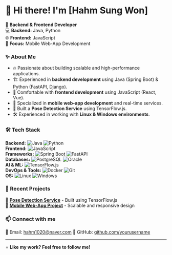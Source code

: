 # 👋 Hi there! I'm [Hahm Sung Won]  

🚀 **Backend & Frontend Developer**  
💻 **Backend:** Java, Python  
🌐 **Frontend:** JavaScript  
📱 **Focus:** Mobile Web-App Development  

### ✨ About Me
- 🔥 Passionate about building scalable and high-performance applications.
- 🏗️ Experienced in **backend development** using Java (Spring Boot) & Python (FastAPI, Django).
- 🎨 Comfortable with **frontend development** using JavaScript (React, Vue).
- 📡 Specialized in **mobile web-app development** and real-time services.
- 🤖 Built a **Pose Detection Service** using TensorFlow.js.
- 🛠️ Experienced in working with **Linux & Windows environments**.

### 🛠️ Tech Stack
**Backend:** ![Java](https://img.shields.io/badge/Java-%23007396?style=flat&logo=java&logoColor=white) ![Python](https://img.shields.io/badge/Python-%233776AB?style=flat&logo=python&logoColor=white)  
**Frontend:** ![JavaScript](https://img.shields.io/badge/JavaScript-%23F7DF1E?style=flat&logo=javascript&logoColor=black)  
**Frameworks:** ![Spring Boot](https://img.shields.io/badge/Spring%20Boot-%236DB33F?style=flat&logo=spring&logoColor=white) ![FastAPI](https://img.shields.io/badge/FastAPI-%23009688?style=flat&logo=fastapi&logoColor=white)  
**Databases:** ![PostgreSQL](https://img.shields.io/badge/PostgreSQL-%23336791?style=flat&logo=postgresql&logoColor=white) ![Oracle](https://img.shields.io/badge/Oracle-%23F00000?style=flat&logo=oracle&logoColor=white)  
**AI & ML:** ![TensorFlow.js](https://img.shields.io/badge/TensorFlow.js-%23FF6F00?style=flat&logo=tensorflow&logoColor=white)  
**DevOps & Tools:** ![Docker](https://img.shields.io/badge/Docker-%232496ED?style=flat&logo=docker&logoColor=white) ![Git](https://img.shields.io/badge/Git-%23F05032?style=flat&logo=git&logoColor=white)  
**OS:** ![Linux](https://img.shields.io/badge/Linux-%23FCC624?style=flat&logo=linux&logoColor=black) ![Windows](https://img.shields.io/badge/Windows-%230078D6?style=flat&logo=windows&logoColor=white)  

### 📌 Recent Projects
🔹 **[Pose Detection Service](https://github.com/yourusername/pose-detect-service)** - Built using TensorFlow.js  
🔹 **[Mobile Web-App Project](https://github.com/yourusername/mobile-web-app)** - Scalable and responsive design  

### 📫 Connect with me
📧 Email: hahm1020@naver.com
💬 GitHub: [github.com/yourusername](https://github.com/hahm1020)  

---
⭐ **Like my work? Feel free to follow me!**  
